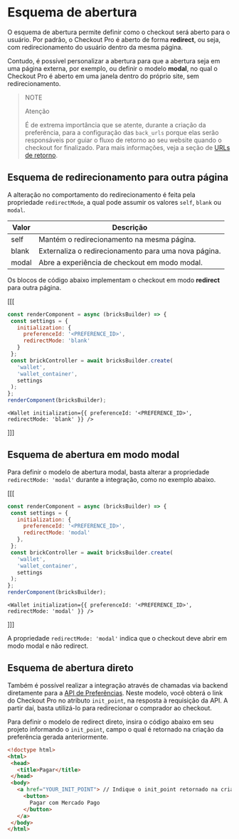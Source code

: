 # Esquema de abertura

O esquema de abertura permite definir como o checkout será aberto para o usuário. Por padrão, o Checkout Pro é aberto de forma **redirect**, ou seja, com redirecionamento do usuário dentro da mesma página. 

Contudo, é possível personalizar a abertura para que a abertura seja em uma página externa, por exemplo, ou definir o modelo **modal**, no qual o Checkout Pro é aberto em uma janela dentro do próprio site, sem redirecionamento. 

> NOTE
>
> Atenção
> 
> É de extrema importância que se atente, durante a criação da preferência, para a configuração das `back_urls` porque elas serão responsáveis por guiar o fluxo de retorno ao seu website quando o checkout for finalizado. Para mais informações, veja a seção de [URLs de retorno](/developers/pt/docs/checkout-pro/checkout-customization/user-interface/redirection).

## Esquema de redirecionamento para outra página

A alteração no comportamento do redirecionamento é feita pela propriedade `redirectMode`, a qual pode assumir os valores `self`, `blank` ou `modal`.

| Valor | Descrição |
| --- |--- | 
| self | Mantém o redirecionamento na mesma página. |
| blank | Externaliza o redirecionamento para uma nova página. |
| modal | Abre a experiência de checkout em modo modal. |

Os blocos de código abaixo implementam o checkout em modo **redirect** para outra página.

[[[
```Javascript
const renderComponent = async (bricksBuilder) => {
 const settings = {
   initialization: {
     preferenceId: '<PREFERENCE_ID>',
     redirectMode: 'blank'
   }
 };
 const brickController = await bricksBuilder.create(
   'wallet',
   'wallet_container',
   settings
 );
};
renderComponent(bricksBuilder);
```
```react-jsx
<Wallet initialization={{ preferenceId: '<PREFERENCE_ID>', redirectMode: 'blank' }} />
```
]]]

## Esquema de abertura em modo modal

Para definir o modelo de abertura modal, basta alterar a propriedade `redirectMode: 'modal'` durante a integração, como no exemplo abaixo.

[[[
```Javascript
const renderComponent = async (bricksBuilder) => {
 const settings = {
   initialization: {
     preferenceId: '<PREFERENCE_ID>',
     redirectMode: 'modal'
   },
 };
 const brickController = await bricksBuilder.create(
   'wallet',
   'wallet_container',
   settings
 );
};
renderComponent(bricksBuilder);
```
```react-jsx
<Wallet initialization={{ preferenceId: '<PREFERENCE_ID>', redirectMode: 'modal' }} />
```
]]]

A propriedade `redirectMode: 'modal'` indica que o checkout deve abrir em modo modal e não redirect.

## Esquema de abertura direto

Também é possível realizar a integração através de chamadas via backend diretamente para a [API de Preferências](/developers/pt/reference/preferences/_checkout_preferences/post). Neste modelo, você obterá o link do Checkout Pro no atributo `init_point`, na resposta à requisição da API. A partir daí, basta utilizá-lo para redirecionar o comprador ao checkout.

Para definir o modelo de redirect direto, insira o código abaixo em seu projeto informando o `init_point`, campo o qual é retornado na criação da preferência gerada anteriormente.

```html
<!doctype html>
<html>
 <head>
   <title>Pagar</title>
 </head>
 <body>
   <a href="YOUR_INIT_POINT"> // Indique o init_point retornado na criação da preferência
     <button>
       Pagar com Mercado Pago
     </button>
   </a>
 </body>
</html>
```